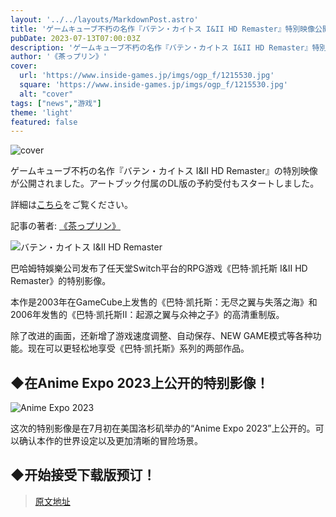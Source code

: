 ```yaml
---
layout: '../../layouts/MarkdownPost.astro'
title: 'ゲームキューブ不朽の名作『バテン・カイトス I&II HD Remaster』特別映像公開！アートブック付属のDL版予約受付もスタート'
pubDate: 2023-07-13T07:00:03Z
description: 'ゲームキューブ不朽の名作『バテン・カイトス I&II HD Remaster』特別映像が公開されました。アートブック付属のDL版の予約受付もスタートしました。'
author: '《茶っプリン》'
cover:
  url: 'https://www.inside-games.jp/imgs/ogp_f/1215530.jpg'
  square: 'https://www.inside-games.jp/imgs/ogp_f/1215530.jpg'
  alt: "cover"
tags: ["news","游戏"]
theme: 'light'
featured: false
---
```


![cover](https://www.inside-games.jp/imgs/ogp_f/1215530.jpg)

ゲームキューブ不朽の名作『バテン・カイトス I&II HD Remaster』の特別映像が公開されました。アートブック付属のDL版の予約受付もスタートしました。

詳細は[こちら](https://www.inside-games.jp/article/2023/07/13/147176.html)をご覧ください。

記事の著者: [《茶っプリン》](/author/10181/recent/%E8%8C%B6%E3%81%A3%E3%83%97%E3%83%AA%E3%83%B3)

![バテン・カイトス I&amp;II HD Remaster](https://www.inside-games.jp/imgs/zoom/1215526.jpg)

巴哈姆特娛樂公司发布了任天堂Switch平台的RPG游戏《巴特·凯托斯 I&amp;II HD Remaster》的特别影像。

本作是2003年在GameCube上发售的《巴特·凯托斯：无尽之翼与失落之海》和2006年发售的《巴特·凯托斯II：起源之翼与众神之子》的高清重制版。

除了改进的画面，还新增了游戏速度调整、自动保存、NEW GAME模式等各种功能。现在可以更轻松地享受《巴特·凯托斯》系列的两部作品。

## ◆在Anime Expo 2023上公开的特别影像！

![Anime Expo 2023](https://www.youtube.com/embed/cNDG6PVAx00?rel=0)

这次的特别影像是在7月初在美国洛杉矶举办的“Anime Expo 2023”上公开的。可以确认本作的世界设定以及更加清晰的冒险场景。

## ◆开始接受下载版预订！

>[原文地址](https://www.inside-games.jp/article/2023/07/13/147176.html)  